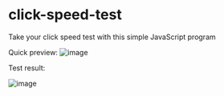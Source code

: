 # click-speed-test
Take your click speed test with this simple JavaScript program

Quick preview:
![image](https://user-images.githubusercontent.com/97732966/205275724-b2351ba2-1535-488e-9116-4252551352ab.png)

Test result:

![image](https://user-images.githubusercontent.com/97732966/205275834-3aee64f8-ca47-4673-882d-c55374b64f1c.png)

